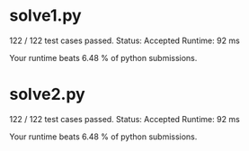 # solve1.py

122 / 122 test cases passed.
Status: Accepted
Runtime: 92 ms

Your runtime beats 6.48 % of python submissions.

# solve2.py

122 / 122 test cases passed.
Status: Accepted
Runtime: 92 ms

Your runtime beats 6.48 % of python submissions.

